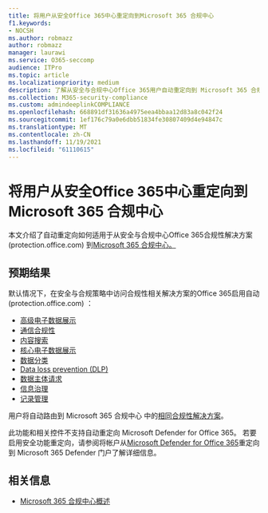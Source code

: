 ```yaml
---
title: 将用户从安全Office 365中心重定向到Microsoft 365 合规中心
f1.keywords:
- NOCSH
ms.author: robmazz
author: robmazz
manager: laurawi
ms.service: O365-seccomp
audience: ITPro
ms.topic: article
ms.localizationpriority: medium
description: 了解从安全与合规中心Office 365用户自动重定向到 Microsoft 365 合规中心。
ms.collection: M365-security-compliance
ms.custom: admindeeplinkCOMPLIANCE
ms.openlocfilehash: 668891df31636a4975eea4bbaa12d83a8c042f24
ms.sourcegitcommit: 1ef176c79a0e6dbb51834fe30807409d4e94847c
ms.translationtype: MT
ms.contentlocale: zh-CN
ms.lasthandoff: 11/19/2021
ms.locfileid: "61110615"
---
```

# <a name="redirection-of-users-from-the-office-365-security-and-compliance-center-to-the-microsoft-365-compliance-center"></a>将用户从安全Office 365中心重定向到Microsoft 365 合规中心

本文介绍了自动重定向如何适用于从安全与合规中心Office 365合规性解决方案 (protection.office.com) 到<a href="https://go.microsoft.com/fwlink/p/?linkid=2077149" target="_blank">Microsoft 365 合规中心。</a>

## <a name="what-to-expect"></a>预期结果

默认情况下，在安全与合规策略中访问合规性相关解决方案的Office 365启用自动 (protection.office.com) ：

- [高级电子数据展示](overview-ediscovery-20.md)
- [通信合规性](communication-compliance.md)
- [内容搜索](search-for-content.md)
- [核心电子数据展示](get-started-core-ediscovery.md)
- [数据分类](data-classification-overview.md)
- [Data loss prevention (DLP)](dlp-learn-about-dlp.md)
- [数据主体请求](/compliance/regulatory/gdpr-manage-gdpr-data-subject-requests-with-the-dsr-case-tool)
- [信息治理](manage-information-governance.md)
- [记录管理](records-management.md)

用户将自动路由到 Microsoft 365 合规中心 中的<a href="https://go.microsoft.com/fwlink/p/?linkid=2077149" target="_blank">相同合规性解决方案</a>。

此功能和相关控件不支持自动重定向 Microsoft Defender for Office 365。 若要启用安全功能重定向，请参阅将帐户从[Microsoft Defender for Office 365](/microsoft-365/security/defender/microsoft-365-security-mdo-redirection)重定向到 Microsoft 365 Defender 门户了解详细信息。

## <a name="related-information"></a>相关信息

- [Microsoft 365 合规中心概述](/microsoft-365/compliance/microsoft-365-compliance-center)
